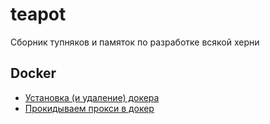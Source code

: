 # teapot

Сборник тупняков и памяток по разработке всякой херни

## Docker
- [Установка (и удаление) докера](https://github.com/igreench/teapot/blob/master/docker-install.md)
- [Прокидываем прокси в докер](https://github.com/igreench/teapot/blob/master/docker-proxy.md)
